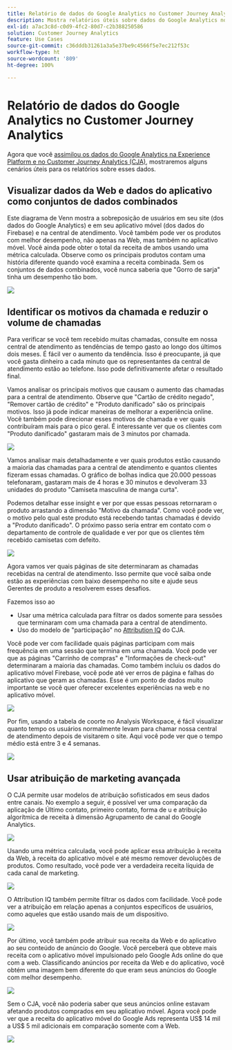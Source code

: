 ```yaml
---
title: Relatório de dados do Google Analytics no Customer Journey Analytics
description: Mostra relatórios úteis sobre dados do Google Analytics no Customer Journey Analytics
exl-id: a7ac3c8d-c0d9-4fc2-80d7-c2b388250586
solution: Customer Journey Analytics
feature: Use Cases
source-git-commit: c36dddb31261a3a5e37be9c4566f5e7ec212f53c
workflow-type: ht
source-wordcount: '809'
ht-degree: 100%

---
```


# Relatório de dados do Google Analytics no Customer Journey Analytics

Agora que você [assimilou os dados do Google Analytics na Experience Platform e no Customer Journey Analytics (CJA)](/help/use-cases/ga-to-cja.md), mostraremos alguns cenários úteis para os relatórios sobre esses dados.

## Visualizar dados da Web e dados do aplicativo como conjuntos de dados combinados

Este diagrama de Venn mostra a sobreposição de usuários em seu site (dos dados do Google Analytics) e em seu aplicativo móvel (dos dados do Firebase) e na central de atendimento. Você também pode ver os produtos com melhor desempenho, não apenas na Web, mas também no aplicativo móvel. Você ainda pode obter o total da receita de ambos usando uma métrica calculada. Observe como os principais produtos contam uma história diferente quando você examina a receita combinada. Sem os conjuntos de dados combinados, você nunca saberia que &quot;Gorro de sarja&quot; tinha um desempenho tão bom.

![](assets/combined-datasets.png)

## Identificar os motivos da chamada e reduzir o volume de chamadas

Para verificar se você tem recebido muitas chamadas, consulte em nossa central de atendimento as tendências de tempo gasto ao longo dos últimos dois meses. É fácil ver o aumento da tendência. Isso é preocupante, já que você gasta dinheiro a cada minuto que os representantes da central de atendimento estão ao telefone. Isso pode definitivamente afetar o resultado final.

Vamos analisar os principais motivos que causam o aumento das chamadas para a central de atendimento. Observe que &quot;Cartão de crédito negado&quot;, &quot;Remover cartão de crédito&quot; e &quot;Produto danificado&quot; são os principais motivos. Isso já pode indicar maneiras de melhorar a experiência online. Você também pode direcionar esses motivos de chamada e ver quais contribuíram mais para o pico geral. É interessante ver que os clientes com &quot;Produto danificado&quot; gastaram mais de 3 minutos por chamada.

![](assets/call-volume.png)

Vamos analisar mais detalhadamente e ver quais produtos estão causando a maioria das chamadas para a central de atendimento e quantos clientes fizeram essas chamadas. O gráfico de bolhas indica que 20.000 pessoas telefonaram, gastaram mais de 4 horas e 30 minutos e devolveram 33 unidades do produto &quot;Camiseta masculina de manga curta&quot;.

Podemos detalhar esse insight e ver por que essas pessoas retornaram o produto arrastando a dimensão &quot;Motivo da chamada&quot;. Como você pode ver, o motivo pelo qual este produto está recebendo tantas chamadas é devido a &quot;Produto danificado&quot;. O próximo passo seria entrar em contato com o departamento de controle de qualidade e ver por que os clientes têm recebido camisetas com defeito.

![](assets/call-reason.png)

Agora vamos ver quais páginas de site determinaram as chamadas recebidas na central de atendimento. Isso permite que você saiba onde estão as experiências com baixo desempenho no site e ajude seus Gerentes de produto a resolverem esses desafios.

Fazemos isso ao

* Usar uma métrica calculada para filtrar os dados somente para sessões que terminaram com uma chamada para a central de atendimento.
* Uso do modelo de &quot;participação&quot; no [Attribution IQ](https://experienceleague.adobe.com/docs/analytics-platform/using/cja-workspace/attribution/models.html?lang=pt-BR#cja-workspace) do CJA.

Você pode ver com facilidade quais páginas participam com mais frequência em uma sessão que termina em uma chamada. Você pode ver que as páginas &quot;Carrinho de compras&quot; e &quot;Informações de check-out&quot; determinaram a maioria das chamadas. Como também incluiu os dados do aplicativo móvel Firebase, você pode até ver erros de página e falhas do aplicativo que geram as chamadas. Esse é um ponto de dados muito importante se você quer oferecer excelentes experiências na web e no aplicativo móvel.

![](assets/contributing-pages.png)

Por fim, usando a tabela de coorte no Analysis Workspace, é fácil visualizar quanto tempo os usuários normalmente levam para chamar nossa central de atendimento depois de visitarem o site. Aqui você pode ver que o tempo médio está entre 3 e 4 semanas.

![](assets/cohort.png)

## Usar atribuição de marketing avançada

O CJA permite usar modelos de atribuição sofisticados em seus dados entre canais. No exemplo a seguir, é possível ver uma comparação da aplicação de Último contato, primeiro contato, forma de u e atribuição algorítmica de receita à dimensão Agrupamento de canal do Google Analytics.

![](assets/mktg-attribution.png)

Usando uma métrica calculada, você pode aplicar essa atribuição à receita da Web, à receita do aplicativo móvel e até mesmo remover devoluções de produtos. Como resultado, você pode ver a verdadeira receita líquida de cada canal de marketing.

![](assets/calc-metric.png)

O Attribution IQ também permite filtrar os dados com facilidade. Você pode ver a atribuição em relação apenas a conjuntos específicos de usuários, como aqueles que estão usando mais de um dispositivo.

![](assets/filter.png)

Por último, você também pode atribuir sua receita da Web e do aplicativo ao seu conteúdo de anúncio do Google. Você perceberá que obteve mais receita com o aplicativo móvel impulsionado pelo Google Ads online do que com a web. Classificando anúncios por receita da Web e do aplicativo, você obtém uma imagem bem diferente do que eram seus anúncios do Google com melhor desempenho.

![](assets/google-ad.png)

Sem o CJA, você não poderia saber que seus anúncios online estavam afetando produtos comprados em seu aplicativo móvel. Agora você pode ver que a receita do aplicativo móvel do Google Ads representa US$ 14 mil a US$ 5 mil adicionais em comparação somente com a Web.

![](assets/google-ad2.png)
